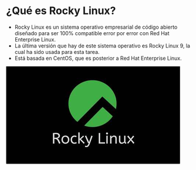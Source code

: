 # ¿Qué es Rocky Linux?

- Rocky Linux es un sistema operativo empresarial de código abierto diseñado para ser 100% compatible error por error con Red Hat Enterprise Linux.
- La última versión que hay de este sistema operativo es Rocky Linux 9, la cual ha sido usada para esta tarea.
- Está basada en CentOS, que es posterior a Red Hat Enterprise Linux.

![RockyLinux](/imagenes/OIP.jfif)
